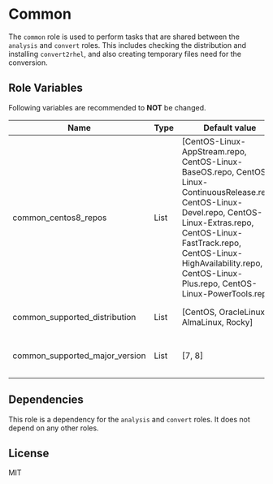 Common
======

The `common` role is used to perform tasks that are shared between the `analysis` and `convert` roles. This includes checking the distribution and installing `convert2rhel`, and also creating temporary files need for the conversion.

Role Variables
--------------

Following variables are recommended to **NOT** be changed.

| Name                  | Type | Default value           | Description                                     |
|-----------------------|------|-------------------------|-------------------------------------------------|
| common_centos8_repos  | List | [CentOS-Linux-AppStream.repo, CentOS-Linux-BaseOS.repo, CentOS-Linux-ContinuousRelease.repo, CentOS-Linux-Devel.repo, CentOS-Linux-Extras.repo, CentOS-Linux-FastTrack.repo, CentOS-Linux-HighAvailability.repo, CentOS-Linux-Plus.repo, CentOS-Linux-PowerTools.repo] | List of CentOS 8 repositories to enable on the target node |
| common_supported_distribution | List | [CentOS, OracleLinux, AlmaLinux, Rocky] | List of supported distributions |
| common_supported_major_version | List | [7, 8] | List of supported major versions |

Dependencies
------------

This role is a dependency for the `analysis` and `convert` roles. It does not depend on any other roles.

License
-------

MIT
